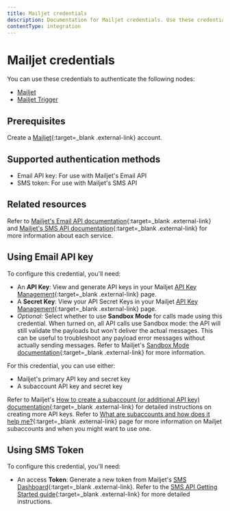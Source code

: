 ```yaml
---
title: Mailjet credentials
description: Documentation for Mailjet credentials. Use these credentials to authenticate Mailjet in n8n, a workflow automation platform.
contentType: integration
---
```


# Mailjet credentials

You can use these credentials to authenticate the following nodes:

- [Mailjet](/integrations/builtin/app-nodes/n8n-nodes-base.mailjet/)
- [Mailjet Trigger](/integrations/builtin/trigger-nodes/n8n-nodes-base.mailjettrigger/)

## Prerequisites

Create a [Mailjet](https://www.mailjet.com/){:target=_blank .external-link} account.

## Supported authentication methods

- Email API key: For use with Mailjet's Email API
- SMS token: For use with Mailjet's SMS API

## Related resources

Refer to [Mailjet's Email API documentation](https://dev.mailjet.com/email/guides/){:target=_blank .external-link} and [Mailjet's SMS API documentation](https://dev.mailjet.com/sms/guides/){:target=_blank .external-link} for more information about each service.

## Using Email API key

To configure this credential, you'll need:

- An **API Key**: View and generate API keys in your Mailjet [API Key Management](https://app.mailjet.com/account/api_keys){:target=_blank .external-link} page.
- A **Secret Key**: View your API Secret Keys in your Mailjet [API Key Management](https://app.mailjet.com/account/api_keys){:target=_blank .external-link} page.
- _Optional:_ Select whether to use **Sandbox Mode** for calls made using this credential. When turned on, all API calls use Sandbox mode: the API will still validate the payloads but won't deliver the actual messages. This can be useful to troubleshoot any payload error messages without actually sending messages. Refer to Mailjet's [Sandbox Mode documentation](https://dev.mailjet.com/email/guides/send-api-v31/#sandbox-mode){:target=_blank .external-link} for more information.

For this credential, you can use either:

- Mailjet's primary API key and secret key
- A subaccount API key and secret key

Refer to Mailjet's [How to create a subaccount (or additional API key) documentation](https://documentation.mailjet.com/hc/en-us/articles/360042561974-How-to-create-a-subaccount-or-additional-API-Key){:target=_blank .external-link} for detailed instructions on creating more API keys. Refer to [What are subaccounts and how does it help me?](https://documentation.mailjet.com/hc/en-us/articles/360042561854-What-are-subaccounts-and-how-does-it-help-me){:target=_blank .external-link} page for more information on Mailjet subaccounts and when you might want to use one.

## Using SMS Token

To configure this credential, you'll need:

- An access **Token**: Generate a new token from Mailjet's [SMS Dashboard](https://app.mailjet.com/sms){:target=_blank .external-link}. Refer to the [SMS API Getting Started guide](https://dev.mailjet.com/sms/guides/getting-started/){:target=_blank .external-link} for more detailed instructions.


